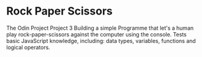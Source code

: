 # Rock Paper Scissors
The Odin Project Project 3
Building a simple Programme that let's a human play rock-paper-scissors against the computer using the console.
Tests basic JavaScript knowledge, including: data types, variables, functions and logical operators.